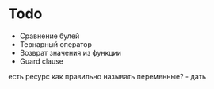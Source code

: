 # Todo

- Сравнение булей
- Тернарный оператор
- Возврат значения из функции
- Guard clause

есть ресурс как правильно называть переменные? - дать
